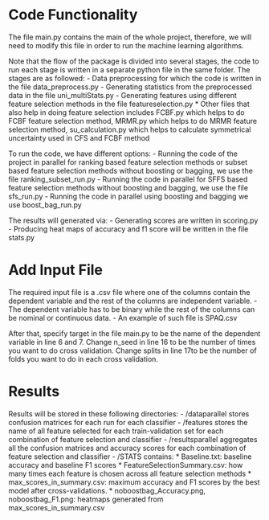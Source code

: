 # Code Functionality
The file main.py contains the main of the whole project, therefore, we will need to modify this file in order to run the machine learning algorithms.

Note that the flow of the package is divided into several stages, the code to run each stage is written in a separate python file in the same folder. The stages are as followed:
	- Data preprocessing for which the code is written in the file data_preprocess.py
	- Generating statistics from the preprocessed data in the file uni_multiStats.py
	- Generating features using different feature selection methods in the file featureselection.py
		* Other files that also help in doing feature selection includes FCBF.py which helps to do FCBF feature selection method, MRMR.py which helps to do MRMR feature selection method, su_calculation.py which helps to calculate symmetrical uncertainty used in CFS and FCBF method

To run the code, we have different options:
	- Running the code of the project in parallel for ranking based feature selection methods or subset based feature selection methods without boosting or bagging, we use the file ranking_subset_run.py
	- Running the code in parallel for SFFS based feature selection methods without boosting and bagging, we use the file sfs_run.py
	- Running the code in parallel using boosting and bagging we use boost_bag_run.py

The results will generated via:
    - Generating scores are written in scoring.py
	- Producing heat maps of accuracy and f1 score will be written in the file stats.py

# Add Input File
The required input file is a .csv file where one of the columns contain the dependent variable and the rest of the columns are independent variable.
    - The dependent variable has to be binary while the rest of the columns can be nominal or continuous data. 
	- An example of such file is SPAQ.csv

After that, specify target in the file main.py to be the name of the dependent variable in line 6 and 7.
Change n_seed in line 16 to be the number of times you want to do cross validation.
Change splits in line 17to be the number of folds you want to do in each cross validation.

# Results
Results will be stored in these following directories:
    - /dataparallel stores confusion matrices for each run for each classifier
    - /features stores the name of all feature selected for each train-validation set for each combination of feature selection and classifier
    - /resultsparallel aggregates all the confusion matrices and accuracy scores for each combination of feature selection and classifier
    - /STATS contains: 
        * Baseline.txt: baseline accuracy and baseline F1 scores
        * FeatureSelectionSummary.csv: how many times each feature is chosen across all feature selection methods
        * max_scores_in_summary.csv: maximum accuracy and F1 scores by the best model after cross-validations.
        * noboostbag_Accuracy.png, noboostbag_F1.png: heatmaps generated from max_scores_in_summary.csv



